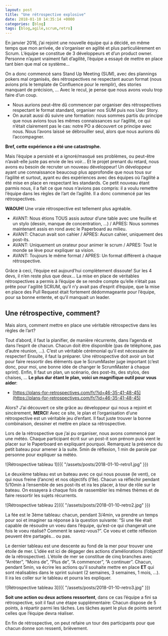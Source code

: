 ```yaml
---
layout: post
title: "Une rétrospective explosive"
date: 2018-01-10 14:35:14 +0000
categories: [blog]
tags: [blog,agile,scrum,retro]
---
```

En janvier 2016, j’ai rejoint une nouvelle équipe qui a décidé, en même temps que mon arrivée, de s’organiser en agilité et plus particulièrement en Scrum. L’équipe se constitue de 3 développeurs et d’un product owner.
Personne n’ayant vraiment fait d’agilité, l’équipe a essayé de mettre en place tant bien que mal ce système…

On a donc commencé sans Stand Up Meeting (SUM), avec des plannings pokers mal organisés, des rétrospectives ne respectant aucun format (nous avions pris le template de Confluence pour le remplir), des stories manquant de précision, …
Avec le recul, je pense que nous avons voulu trop faire d’un coup.

* Nous aurions peut-être dû commencer par organiser des rétrospectives respectant le format standard, organiser nos SUM puis nos User Story.
* On aurait aussi dû suivre une formation: nous sommes partis du principe que nous avions tous les mêmes connaissances sur l’agilité, ce qui n’était clairement pas le cas: notre PO a découvert ce principe avec nous. Nous l’avons laissé se débrouiller seul, alors que nous aurions dû l’accompagner.

**Bref, cette expérience a été une catastrophe.**

Mais l’équipe a persisté et a ignoré/masqué ses problèmes, ou peut-être n’avait-elle juste pas envie de les voir… Et le projet prenant du retard, nous avons eu besoin de recruter un nouveau développeur! Un développeur ayant une connaissance beaucoup plus approfondie que nous tous sur l’agilité et surtout, ayant eu des expériences avec des équipes où l’agilité a été mise en place en respectant les standards.
Ce petit nouveau étant parmis nous, il a fait ce que nous n’avions pas compris: il a voulu remettre l’équipe dans les règles de l’art de l’agilité. Il a donc commencé par les rétrospectives.

**WAOUH!** Une vraie rétrospective est tellement plus agréable.
* AVANT: Nous étions TOUS assis autour d’une table avec une feuille et un stylo (dessin, manque de concentration, ...) / APRES: Nous sommes maintenant assis en rond avec le Paperboard au milieu.
* AVANT: Chacun avait son cahier / APRES: Aucun cahier, uniquement des post-its.
* AVANT: Uniquement un orateur pour animer le scrum / APRES: Tout le monde se lève pour expliquer sa vision.
* AVANT: Toujours le même format / APRES: Un format différent à chaque rétrospective.

Grâce à ceci, l’équipe est aujourd’hui complètement dissoute! Sur les 4 devs, il n’en reste plus que deux… La mise en place de véritables rétrospectives a permis à l’équipe de se rendre compte qu’elle n’était pas prête pour l'agilité SCRUM, qu’il n’y avait pas d’esprit d’équipe, que la mise en place des Pull Request était fortement dédommageante pour l’équipe, pour sa bonne entente, et qu’il manquait un leader.

## Une rétrospective, comment?

Mais alors, comment mettre en place une véritable rétrospective dans les règles de l’art?

Tout d’abord, il faut la planifier, de manière récurrente, dans l’agenda et dans l’esprit de chacun. Chacun doit être disponible (pas de téléphone, pas d’autre réunion, …). C’est un véritable cérémonial qu’il est nécessaire de respecter!
Ensuite, il faut la préparer. Une rétrospective doit avoir un but pour faire ressortir des éléments que le ScrumMaster juge important (c’est donc, pour moi, une bonne idée de changer le ScrumMaster à chaque sprint).
Enfin, Il faut un plan, un scénario, des post-its, des stylos, des chaises, … **Le plus dur étant le plan, voici un magnifique outil pour vous aider**:

* [https://plans-for-retrospectives.com/fr/?id=46-35-41-48-45](https://plans-for-retrospectives.com/fr/?id=46-35-41-48-45)

Alors? J’ai découvert ce site grâce au développeur qui nous a rejoint et sincèrement, **MERCI**! Avec ce site, le plan et l’organisation d’une rétrospective est un véritable jeu d’enfant. Il faut juste trouver la bonne combinaison, dessiner et mettre en place sa rétrospective.

Lors de la rétrospective que j’ai pu organiser, nous avons commencé par une météo. Chaque participant écrit sur un post-it son prénom puis vient le placer sur le Paperboard en expliquant pourquoi. Remarquez la présence du petit bateau pour amener à la suite.
5min de réflexion, 1 min de parole par personne pour expliquer sa météo.

![Rétrospective tableau 1]({{ "/assets/posts/2018-01-10-retro1.jpg" }})

Le deuxième tableau est un bateau avec ce qui nous pousse (le vent), ce qui nous freine (l’ancre) et nos objectifs (l’île). Chacun va réfléchir pendant 5/10min à l’ensemble de ses post-its et ira les placer, à tour de rôle sur le bateau. On essayera à chaque fois de rassembler les mêmes thèmes et de faire ressortir les sujets récurrents.

![Rétrospective tableau 2]({{ "/assets/posts/2018-01-10-retro2.jpg" }})

La fée est le 3ème tableau: chacun, pendant 3/4min, va prendre un temps pour soi et imaginer sa réponse à la question suivante: “Si une fée était capable de résoudre un voeu dans l’équipe, qu’est-ce qui changerait une fois le voeu réalisé? Comment le savez-vous?”. Ce voeu et cette réflexion peuvent être partagés... ou pas.

Le dernier tableau est une descente au fond de la mer pour trouver une étoile de mer. L’idée est ici de dégager des actions d’améliorations (l’objectif de la rétrospective). L’étoile de mer se constitue de cinq branches avec “Arrêter”, “Moins de”, “Plus de”, “A commencer”, “A continuer”. Chacun, pendant 5min, va écrire les actions qu'il souhaite mettre en place **ET** qui sont réalisables dans le sprint suivant (2 semaines, 3 semaines, 1 mois, ...). Il ira les coller sur le tableau et pourra les expliquer.

![Rétrospective tableau 3]({{ "/assets/posts/2018-01-10-retro3.jpg" }})

**Soit une action ou deux actions ressortent**, dans ce cas l’équipe a fini sa rétrospective, soit il faut une étape supplémentaire: Chacun dispose de 5 points, à répartir parmi les tâches. Les tâches ayant le plus de points seront celles que l’équipe devra réaliser.

En fin de rétrospective, on peut refaire un tour des participants pour que chacun donne son ressenti, brièvement.
